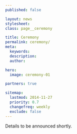 ```yaml
---
published: false

layout: news
stylesheet:
class: page__ceremony

title: Ceremony
permalink: ceremony/
meta:
  keywords:
  description:
  author:

hero:
  image: ceremony-01

partners: true

sitemap:
  lastmod: 2014-11-27
  priority: 0.7
  changefreq: weekly
  exclude: false
---
```


Details to be announced shortly.
